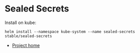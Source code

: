 # Sealed Secrets

Install on kube:

`helm install --namespace kube-system --name sealed-secrets stable/sealed-secrets`

* [Project home](https://github.com/helm/charts/tree/master/stable/sealed-secrets)

